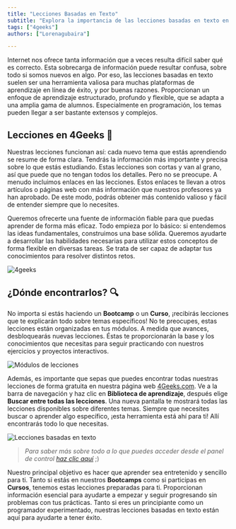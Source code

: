 ```yaml
---
title: "Lecciones Basadas en Texto"
subtitle: "Explora la importancia de las lecciones basadas en texto en el aprendizaje en línea. Descubre cómo 4Geeks ofrece lecciones estructuradas y flexibles, proporcionando información esencial para construir una base sólida en programación."
tags: ["4geeks"]
authors: ["Lorenagubaira"]

---
```


Internet nos ofrece tanta información que a veces resulta difícil saber qué es correcto. Esta sobrecarga de información puede resultar confusa, sobre todo si somos nuevos en algo. Por eso, las lecciones basadas en texto suelen ser una herramienta valiosa para muchas plataformas de aprendizaje en línea de éxito, y por buenas razones. Proporcionan un enfoque de aprendizaje estructurado, profundo y flexible, que se adapta a una amplia gama de alumnos. Especialmente en programación, los temas pueden llegar a ser bastante extensos y complejos.

## Lecciones en 4Geeks 📖

Nuestras lecciones funcionan así: cada nuevo tema que estás aprendiendo se resume de forma clara. Tendrás la información más importante y precisa sobre lo que estás estudiando. Estas lecciones son cortas y van al grano, así que puede que no tengan todos los detalles. Pero no se preocupe. A menudo incluimos enlaces en las lecciones. Estos enlaces te llevan a otros artículos o páginas web con más información que nuestros profesores ya han aprobado. De este modo, podrás obtener más contenido valioso y fácil de entender siempre que lo necesites.

Queremos ofrecerte una fuente de información fiable para que puedas aprender de forma más eficaz. Todo empieza por lo básico: si entendemos las ideas fundamentales, construimos una base sólida. Queremos ayudarte a desarrollar las habilidades necesarias para utilizar estos conceptos de forma flexible en diversas tareas. Se trata de ser capaz de adaptar tus conocimientos para resolver distintos retos.

![4geeks](https://breathecode.herokuapp.com/v1/media/file/online-lessons-png?raw=true)

## ¿Dónde encontrarlos? 🔍

No importa si estás haciendo un **Bootcamp** o un **Curso**, ¡recibirás lecciones que te explicarán todo sobre temas específicos! No te preocupes, estas lecciones están organizadas en tus módulos. A medida que avances, desbloquearás nuevas lecciones. Éstas te proporcionarán la base y los conocimientos que necesitas para seguir practicando con nuestros ejercicios y proyectos interactivos.                   

![Módulos de lecciones](https://breathecode.herokuapp.com/v1/media/file/lesson-modules-png?raw=true)

Además, es importante que sepas que puedes encontrar todas nuestras lecciones de forma gratuita en nuestra página web [4Geeks.com](https://4geeks.com/es/lessons). Ve a la barra de navegación y haz clic en **Biblioteca de aprendizaje**, después elige **Buscar entre todas las lecciones**. Una nueva pantalla te mostrará todas las lecciones disponibles sobre diferentes temas. Siempre que necesites buscar o aprender algo específico, ¡esta herramienta está ahí para ti! Allí encontrarás todo lo que necesitas.

![Lecciones basadas en texto](https://breathecode.herokuapp.com/v1/media/file/buscar-lecciones-png?raw=true)

> *Para saber más sobre todo a lo que puedes acceder desde el panel de control [haz clic aquí](https://4geeks.com/es/docs/knowledge-base-4geeks/manejo-de-cuentas)* ;)

Nuestro principal objetivo es hacer que aprender sea entretenido y sencillo para ti. Tanto si estás en nuestros **Bootcamps** como si participas en **Cursos**, tenemos estas lecciones preparadas para ti. Proporcionan información esencial para ayudarte a empezar y seguir progresando sin problemas con tus prácticas. Tanto si eres un principiante como un programador experimentado, nuestras lecciones basadas en texto están aquí para ayudarte a tener éxito.
